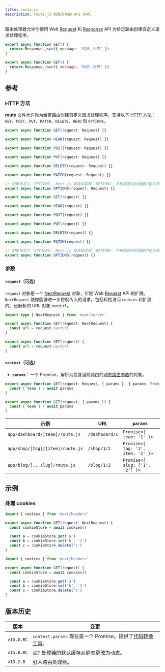 ```yaml
---
title: route.js
description: route.js 特殊文件的 API 参考。
---
```


路由处理器允许你使用 Web [Request](https://developer.mozilla.org/docs/Web/API/Request) 和 [Response](https://developer.mozilla.org/docs/Web/API/Response) API 为给定路由创建自定义请求处理程序。

```ts switcher
export async function GET() {
  return Response.json({ message: '你好，世界' })
}
```

```js switcher
export async function GET() {
  return Response.json({ message: '你好，世界' })
}
```

## 参考

### HTTP 方法

**route** 文件允许你为给定路由创建自定义请求处理程序。支持以下 [HTTP 方法](https://developer.mozilla.org/docs/Web/HTTP/Methods)：`GET`、`POST`、`PUT`、`PATCH`、`DELETE`、`HEAD` 和 `OPTIONS`。

```ts switcher
export async function GET(request: Request) {}

export async function HEAD(request: Request) {}

export async function POST(request: Request) {}

export async function PUT(request: Request) {}

export async function DELETE(request: Request) {}

export async function PATCH(request: Request) {}

// 如果未定义 `OPTIONS`，Next.js 将自动实现 `OPTIONS` 并根据路由处理器中定义的其他方法设置适当的响应 `Allow` 头。
export async function OPTIONS(request: Request) {}
```

```js switcher
export async function GET(request) {}

export async function HEAD(request) {}

export async function POST(request) {}

export async function PUT(request) {}

export async function DELETE(request) {}

export async function PATCH(request) {}

// 如果未定义 `OPTIONS`，Next.js 将自动实现 `OPTIONS` 并根据路由处理器中定义的其他方法设置适当的响应 `Allow` 头。
export async function OPTIONS(request) {}
```

### 参数

#### `request`（可选）

`request` 对象是一个 [NextRequest](/docs/nextjs-cn/app/api-reference/functions/next-request) 对象，它是 Web [Request](https://developer.mozilla.org/docs/Web/API/Request) API 的扩展。`NextRequest` 使你能够进一步控制传入的请求，包括轻松访问 `cookies` 和扩展的、已解析的 URL 对象 `nextUrl`。

```ts switcher
import type { NextRequest } from 'next/server'

export async function GET(request: NextRequest) {
  const url = request.nextUrl
}
```

```js switcher
export async function GET(request) {
  const url = request.nextUrl
}
```

#### `context`（可选）

- **`params`**：一个 Promise，解析为包含当前路由的[动态路由参数](/docs/nextjs-cn/app/building-your-application/routing/index/dynamic-routes)的对象。

```ts switcher
export async function GET(request: Request, { params }: { params: Promise<{ team: string }> }) {
  const { team } = await params
}
```

```js switcher
export async function GET(request, { params }) {
  const { team } = await params
}
```

| 示例                             | URL            | `params`                           |
| -------------------------------- | -------------- | ---------------------------------- |
| `app/dashboard/[team]/route.js`  | `/dashboard/1` | `Promise<{ team: '1' }>`           |
| `app/shop/[tag]/[item]/route.js` | `/shop/1/2`    | `Promise<{ tag: '1', item: '2' }>` |
| `app/blog/[...slug]/route.js`    | `/blog/1/2`    | `Promise<{ slug: ['1', '2'] }>`    |

## 示例

### 处理 cookies

```ts switcher
import { cookies } from 'next/headers'

export async function GET(request: NextRequest) {
  const cookieStore = await cookies()

  const a = cookieStore.get('a')
  const b = cookieStore.set('b', '1')
  const c = cookieStore.delete('c')
}
```

```js switcher
import { cookies } from 'next/headers'

export async function GET(request) {
  const cookieStore = await cookies()

  const a = cookieStore.get('a')
  const b = cookieStore.set('b', '1')
  const c = cookieStore.delete('c')
}
```

## 版本历史

| 版本       | 变更                                                                                                           |
| ---------- | -------------------------------------------------------------------------------------------------------------- |
| `v15.0.RC` | `context.params` 现在是一个 Promise。提供了[代码转换工具](/docs/nextjs-cn/app/guides/upgrading/codemods#150)。 |
| `v15.0.RC` | `GET` 处理器的默认缓存从静态更改为动态。                                                                       |
| `v13.2.0`  | 引入路由处理器。                                                                                               |
